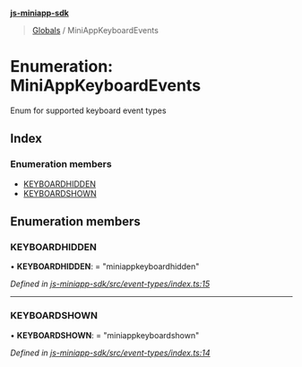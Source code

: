 **[js-miniapp-sdk](../README.md)**

> [Globals](../README.md) / MiniAppKeyboardEvents

# Enumeration: MiniAppKeyboardEvents

Enum for supported keyboard event types

## Index

### Enumeration members

* [KEYBOARDHIDDEN](miniappkeyboardevents.md#keyboardhidden)
* [KEYBOARDSHOWN](miniappkeyboardevents.md#keyboardshown)

## Enumeration members

### KEYBOARDHIDDEN

•  **KEYBOARDHIDDEN**:  = "miniappkeyboardhidden"

*Defined in [js-miniapp-sdk/src/event-types/index.ts:15](https://github.com/rakutentech/js-miniapp/blob/00ebd5b/js-miniapp-sdk/src/event-types/index.ts#L15)*

___

### KEYBOARDSHOWN

•  **KEYBOARDSHOWN**:  = "miniappkeyboardshown"

*Defined in [js-miniapp-sdk/src/event-types/index.ts:14](https://github.com/rakutentech/js-miniapp/blob/00ebd5b/js-miniapp-sdk/src/event-types/index.ts#L14)*
